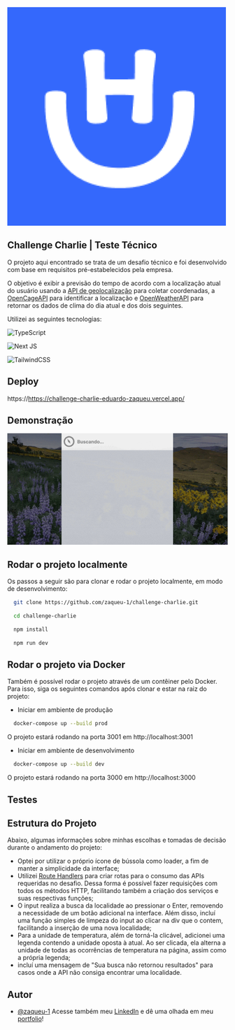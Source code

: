 <img src="https://github.com/zaqueu-1/challenge-charlie/blob/master/github/logo.png" alt="logo">

## Challenge Charlie | Teste Técnico

O projeto aqui encontrado se trata de um desafio técnico e foi desenvolvido com base em requisitos pré-estabelecidos pela empresa. 

O objetivo é exibir a previsão do tempo de acordo com a localização atual do usuário usando a [API de geolocalização](https://developer.mozilla.org/en-US/docs/Web/API/Geolocation_API) para coletar coordenadas, a [OpenCageAPI](https://opencagedata.com/api) para identificar a localização e [OpenWeatherAPI](https://openweathermap.org/api) para retornar os dados de clima do dia atual e dos dois seguintes.

Utilizei as seguintes tecnologias:

![TypeScript](https://img.shields.io/badge/typescript-%23007ACC.svg?style=for-the-badge&logo=typescript&logoColor=white)

![Next JS](https://img.shields.io/badge/Next-black?style=for-the-badge&logo=next.js&logoColor=white)

![TailwindCSS](https://img.shields.io/badge/tailwindcss-%2338B2AC.svg?style=for-the-badge&logo=tailwind-css&logoColor=white)

## Deploy
https://https://challenge-charlie-eduardo-zaqueu.vercel.app/

## Demonstração
![demo](https://github.com/zaqueu-1/challenge-charlie/blob/master/github/demo.gif)

## Rodar o projeto localmente
Os passos a seguir são para clonar e rodar o projeto localmente, em modo de desenvolvimento:
```bash
  git clone https://github.com/zaqueu-1/challenge-charlie.git
```
```bash
  cd challenge-charlie
```
```bash
  npm install
```
```bash
  npm run dev
```  
## Rodar o projeto via Docker
Também é possível rodar o projeto através de um contêiner pelo Docker. Para isso, siga os seguintes comandos após clonar e estar na raiz do projeto:
- Iniciar em ambiente de produção
```bash
  docker-compose up --build prod
```
O projeto estará rodando na porta 3001 em http://localhost:3001
- Iniciar em ambiente de desenvolvimento
```bash
  docker-compose up --build dev
```
O projeto estará rodando na porta 3000 em http://localhost:3000


## Testes
## Estrutura do Projeto
Abaixo, algumas informações sobre minhas escolhas e tomadas de decisão durante o andamento do projeto:

* Optei por utilizar o próprio ícone de bússola como loader, a fim de manter a simplicidade da interface;
* Utilizei [Route Handlers](https://nextjs.org/docs/app/building-your-application/routing/route-handlers) para criar rotas para o consumo das APIs requeridas no desafio. Dessa forma é possível fazer requisições com todos os métodos HTTP, facilitando também a criação dos serviços e suas respectivas funções;
* O input realiza a busca da localidade ao pressionar o Enter, removendo a necessidade de um botão adicional na interface. Além disso, incluí uma função simples de limpeza do input ao clicar na div que o contem, facilitando a inserção de uma nova localidade;
* Para a unidade de temperatura, além de torná-la clicável, adicionei uma legenda contendo a unidade oposta à atual. Ao ser clicada, ela alterna a unidade de todas as ocorrências de temperatura na página, assim como a própria legenda;
* incluí uma mensagem de "Sua busca não retornou resultados" para casos onde a API não consiga encontrar uma localidade.

## Autor

- [@zaqueu-1](https://www.github.com/zaqueu-1)
Acesse também meu [LinkedIn](https://linkedin.com/in/zaqueu1) e dê uma olhada em meu [portfolio](https://zaqueu.tech)!